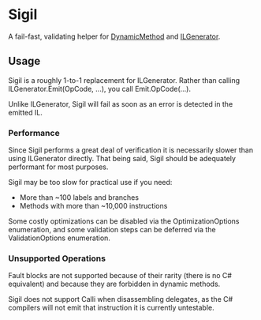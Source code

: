 # Sigil

A fail-fast, validating helper for [DynamicMethod](http://msdn.microsoft.com/en-us/library/system.reflection.emit.dynamicmethod.aspx) and [ILGenerator](http://msdn.microsoft.com/en-us/library/system.reflection.emit.ilgenerator.aspx).

## Usage

Sigil is a roughly 1-to-1 replacement for ILGenerator.  Rather than calling ILGenerator.Emit(OpCode, ...), you call Emit<DelegateType>.OpCode(...).

Unlike ILGenerator, Sigil will fail as soon as an error is detected in the emitted IL.

### Performance

Since Sigil performs a great deal of verification it is necessarily slower than using ILGenerator directly.  That being said, Sigil should be adequately performant for most purposes.

Sigil may be too slow for practical use if you need:

  - More than ~100 labels and branches
  - Methods with more than ~10,000 instructions

Some costly optimizations can be disabled via the OptimizationOptions enumeration, and some validation steps can be deferred via the ValidationOptions enumeration.

### Unsupported Operations

Fault blocks are not supported because of their rarity (there is no C# equivalent) and because they are forbidden in dynamic methods.

Sigil does not support Calli when disassembling delegates, as the C# compilers will not emit that instruction it is currently untestable.

